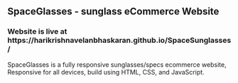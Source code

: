 <h2>SpaceGlasses - sunglass eCommerce Website</h2>
<h3 color="red">Website is live at https://harikrishnavelanbhaskaran.github.io/SpaceSunglasses/</h3>
SpaceGlasses is a fully responsive sunglasses/specs ecommerce website, <br />Responsive for all devices, build using HTML, CSS, and JavaScript.

 
